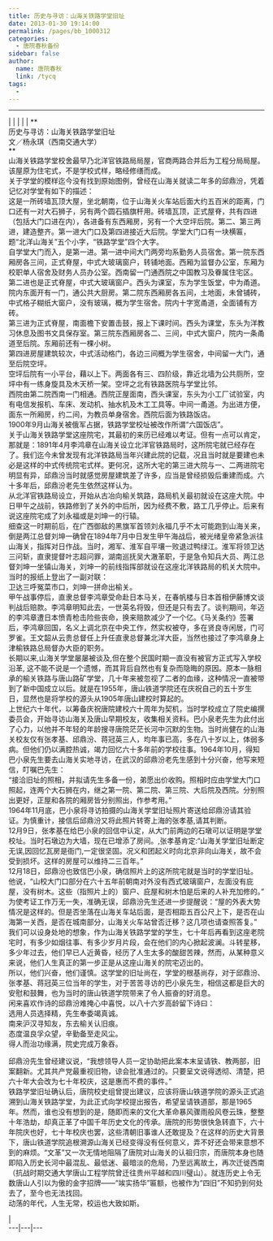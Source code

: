 ```yaml
---
title: 历史与寻访：山海关铁路学堂旧址
date: 2013-01-30 19:14:00
permalink: /pages/bb_1000312
categories: 
  - 唐院春秋备份
sidebar: false
author: 
  name: 唐院春秋
  link: /tycq
tags: 
  - 
---
```


* * *

  
|  |  |  |  |  **  
历史与寻访：山海关铁路学堂旧址  
文／杨永琪（西南交通大学）  
**  
山海关铁路学堂校舍最早乃北洋官铁路局局屋，官商两路合并后为工程分局局屋。该屋原为住宅式，不是学校式样，略经修缮而成。  
关于学堂的模样迄今没有找到原始图例，曾经在山海关就读二年多的邱鼎汾，凭着记忆对学堂有如下的描述：  
这是一所砖墙瓦顶大屋，坐北朝南，位于山海关火车站后面大约五百米的距离，门口还有一对大石狮子，另有两个圆石插旗杆用。砖墙瓦顶，正式屋脊，共有四进（包括大门口进在内），各进备有东西厢房，另有一个大空坪后院。第二、第三两进，建造整齐。第一进大门口及第四进接近大后院。学堂大门口有一块横匾，题“北洋山海关”五个小字，“铁路学堂”四个大字。  
自学堂大门而入，是第一进。第一进中间大门两旁均系勤务人员宿舍。第一院东西厢房各三间，正式脊屋，中式大玻璃窗户，转铺地面。西厢为监督办公室，东厢为校职单人宿舍及财务人员办公室。西南留一门通西院之中国教习及眷属住宅区。  
第二进也是正式脊屋，中式大玻璃窗户。西头为课室，东为学生饭堂，中为甬道。院内东面开有一门，通公共大厨房。第二院东西厢房各五间，土地面，未曾铺砖，中式格子糊纸大窗户，没有玻璃，概为学生宿舍。院内十字宽甬道，全面铺有方砖。  
第三进为正式脊屋，南面檐下安置击鼓，报上下课时间。西头为课堂，东头为洋教习休息及图书文具保存室。第三院东西厢房各二、三间，中式大窗户，院内一条甬道至后院。东厢前还有一棵小树。  
第四进房屋建筑较次，中式活动格门，各边三间概为学生宿舍，中间留一大门，通至后院空坪。  
空坪后院有一小平台，藉以上下。两面各有三、四阶级，靠近北墙为公共厕所，空坪中有一练身旋具及木天桥一架。空坪之北有铁路医院与学堂比邻。  
西院由第二院西南一门相通。西院正屋面南，西头课室，东头为小工厂试验室，内有电信发报机、车床、发动机、抽水机及木工工具等。中间一甬道。为出进方便，面东一所厢房，约二间，为教员单身宿舍。西院后面为铁路饭店。  
1900年9月山海关被俄军占据，铁路学堂校址被改作所谓“六国饭店”。  
关于山海关铁路学堂这座院宅，其最初的来历已经难以考证。但有一点可以肯定，那就是：1891年4月李鸿章在山海关设立北洋官铁路局时，这所院宅就已经存在了。我们迄今未曾发现有北洋铁路局当年兴建此院的记载，况且当时就是要建也未必是这样的中式传统院宅式样。更何况，这所大宅的第三进大院与一、二两进院宅明显有异，邱鼎汾当时就感觉房屋建筑差了许多，应当是曾经损毁后重建而成。六十多年后，邱鼎汾老先生依然这样认为。  
从北洋官铁路局设立，开始从古冶向榆关筑路，路局机关最初就设在这座大院。中日甲午之战前，铁路修到了关外的中后所，因为经费不敷，路工几乎停止。后来有说这座院宅成了刘永福或是刘坤一的行辕。  
细查这一时期前后，在广西御敌的黑旗军首领刘永福几乎不太可能跑到山海关来，倒是两江总督刘坤一确曾在1894年7月中日发生甲午海战后，被光绪皇帝紧急派往山海关，指挥对日作战。当时，湘军、淮军自平壤一败退过鸭绿江。淮军将领卫达三问斩，直隶提督叶志超问罪，湖南巡抚吴大澈革职，于是急令知兵大员、两江总督刘坤一坐镇山海关，刘坤一的前线指挥部就设在这座北洋铁路局的机关大院中。当时的报纸上登出了一副对联：  
卫达三呼冤菜市口，刘坤一拼命出榆关。  
甲午战事停后，直隶总督李鸿章受命赴日本马关，在春帆楼与日本首相伊藤博文谈判战后赔款。李鸿章明知此去，一世英名将毁，但还是只有去了。谈判期间，年迈的李鸿章遭日本愤青枪击险些丧命，换来赔款减少了一个亿。《马关条约》签署后，李鸿章回国，名义上调北京在中央工作，然实权被夺，多在贤良寺闲居，门可罗雀。王文韶从云贵总督任上升任直隶总督兼北洋大臣，当然也接过了李鸿章身上津榆铁路总局督办大臣的职务。  
长期以来,山海关学堂屡屡被谈及,但在整个民国时期一直没有被官方正式写入学校沿革,
这不能不说是一个遗憾，而其背后自然也有复杂而隐晦的原因。原本一脉相承的榆关铁路与唐山路矿学堂，几十年来被忽视了二者的血缘，这种情况一直被带到了新中国成立以后。就是在1955年，唐山铁道学院还在庆祝自己的五十岁生日，显然也是将学校的源头从1905年唐山建校时算起的。  
上世纪六十年代，以筹备庆祝唐院建校六十周年为契机，当时学校成立了院史编撰委员会，开始寻访山海关及唐山早期校友，收集相关资料。巴小泉老先生为此付出了心力，以他并不年轻的年龄搜寻唐院茫茫长河中沉默的生物。当时尚健在的山海关校友仅有张孝基、邱鼎汾、蒋冠英三人，均年事已高，多在八十岁以上，体弱多病。但他们仍以满腔热诚，竭力回忆六十多年前的学校往事。1964年10月，得知巴小泉先生要去山海关实地寻访，在武汉的邱鼎汾老先生感到十分兴奋，他写来短信，叮嘱巴先生：  
“接洽旧址的照相，并拟请先生多备一份，弟愿出价收购。照相时应由学堂大门口照起，连两个大石狮在内，继之第一院、第二院、第三院、大后院及西院。分别照出更好，正屋和各院的厢房皆分别照出，作参考用。”  
1964年11月底，巴小泉将寻访拍摄的山海关学堂旧址照片寄送给邱鼎汾请其验证。为慎重计，接信后邱鼎汾又将此照片转寄上海的张孝基,请其判断。  
12月9日，张孝基在给巴小泉的回信中认定，从大门前两边的石墩可以证明是学堂校址。当时石墩边为大墙，现在已增添了房间。,张孝基肯定:“山海关学堂旧址断定无误,因回忆瓦房是衙门,一定很坚固。况义和团起义时向北京非向山海关，故不会受到损坏。这样的房屋可以维持二三百年。”  
12月18日，邱鼎汾也致信巴小泉，确信照片上的这所院宅就是当时的学堂旧址。他说，“山校大门口部分在六十五年前朝南对外没有西式玻璃窗户，左面没有庇屋，没有树木。这些（指照片上的）窗户、庇屋和树木怕是后来的人补充加修的。”  
为使考证工作万无一失，准确无误，邱鼎汾先生还进一步提醒说：“屋的外表大势情况是这样的。但是否坐落在山海关车站后面，是否相距五百公尺上下，是否在山海第一关西，是否在城南部分，山海关火车站曾否迁移？这几项也请查照答复。”  
我们可以设身处地的想象，作为山海关铁路学堂的学生，七十年后再看到这座老院宅时，有多少如烟往事、有多少岁月片段，会在他们的内心掀起波澜。斗转星移，多少年过去，他们早已人近黄昏，经历了人生太多的酸甜苦辣，然而，从某种意义来说，他们人生真正的第一步正是从这座山海关的院宅迈出的。  
所以，他们兴奋，他们谨慎。这学堂的旧址尚在，学堂的根基尚存，对于邱鼎汾、张孝基、蒋冠英三位当年的学生，对于苦苦寻访的巴小泉先生，相信这都是巨大的安慰和鼓舞，也为当时的唐山铁道学院带来了令人振奋的好消息。  
闲来喜欢作诗的邱鼎汾难掩心中喜悦，以八十六岁高龄留下诗曰：  
选用人员选择精，先生奉委竭真诚。  
南来沪汉寻知友，东去榆关认旧痕。  
态度温良孚众望，辛勤备至走风尘。  
得人而治功缘满，院史完成万象吞。  
  
邱鼎汾先生曾经建议说，“我想领导人员一定协助把此案本末呈请铁、教两部，旧案翻新。尤其共产党最重视旧物，谅会批准通过的。只要呈文说得透彻、清楚，把六十年大会改为七十年校庆，这是惠而不费的事件。”  
铁路学堂旧址确认后，唐院校史组曾提出建议，应该将唐山铁道学院的源头正式追溯到山海关铁路学堂，为此正式向学校提出报告，希望呈请铁道部，那是1965年。然而，谁也没有想到的是，随即而来的文化大革命暴风骤雨般风卷云珠，整整十年浩劫，却真正革了中国千年历史文化的传承。唐院的形势很快急转直下，六十年院庆也好，七十年校庆也罢，这些清朝旧事谁人还敢提及？在这样的历史大背景下，唐山铁道学院追根溯源山海关已经变得没有任何意义，弄不好还会带来意想不到的麻烦。“文革”又一次无情地阻隔了唐院对山海关的认祖归宗，而唐院本身也随即陷入历史长河中最混乱、最低迷、最暗淡的危局，乃至远离故土，再次迁徙西南（抗战时期交通大学唐山工程学院曾迁往贵州平越和四川璧山）。就连历史上令无数唐山人引以为傲的金字招牌——“竢实扬华”匾额，也被作为“四旧”不知扔到何处去了，至今也无法找回。  
动荡的年代，人生无常，校运也大致如斯。  
  
  
|  
---|---|---
